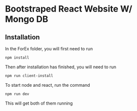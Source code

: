 # Bootstraped React Website W/ Mongo DB

## Installation
In the ForEx folder, you will first need to run 

```bash
npm install 
```

Then after installation has finished, you will need to run 

```bash
npm run client-install
```

To start node and react, run the command
```bash
npm run dev
```
This will get both of them running

